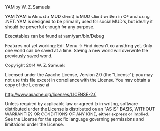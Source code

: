 YAM by W. Z.  Samuels

YAM (YAM is Almost a MUD client) is MUD client written in C# and using .NET. YAM is designed to 
be primarily used for social MUD's, but ideally it should be powerful enough for any purpose.

Executables can be found at yam/yam/bin/Debug

Features not yet working:
   Edit Menu -> Find doesn't do anything yet.
   Only one world can be saved at a time. Saving a new world will overwrite
   the previously saved world.


Copyright 2014 W. Z. Samuels

Licensed under the Apache License, Version 2.0 (the "License");
you may not use this file except in compliance with the License.
You may obtain a copy of the License at

   http://www.apache.org/licenses/LICENSE-2.0

Unless required by applicable law or agreed to in writing, software
distributed under the License is distributed on an "AS IS" BASIS,
WITHOUT WARRANTIES OR CONDITIONS OF ANY KIND, either express or implied.
See the License for the specific language governing permissions and
limitations under the License.

